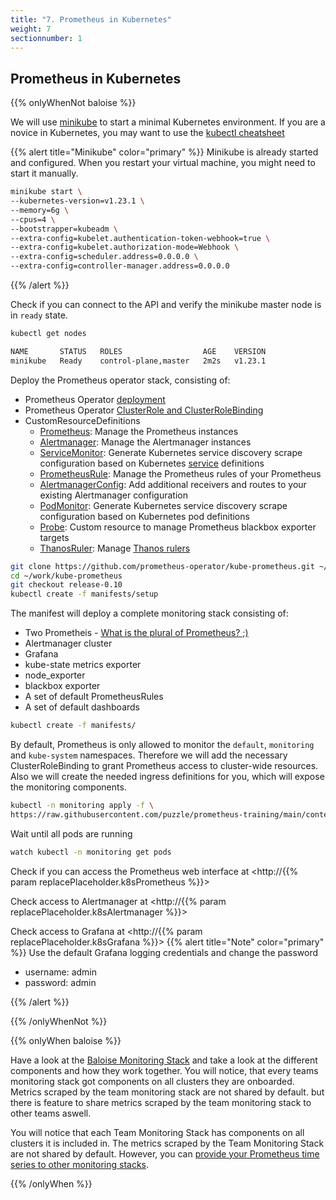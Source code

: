 ```yaml
---
title: "7. Prometheus in Kubernetes"
weight: 7
sectionnumber: 1
---
```


## Prometheus in Kubernetes

{{% onlyWhenNot baloise %}}

We will use [minikube](https://minikube.sigs.k8s.io/docs/start/) to start a minimal Kubernetes environment. If you are a novice in Kubernetes, you may want to use the [kubectl cheatsheet](https://kubernetes.io/docs/reference/kubectl/cheatsheet/)

{{% alert title="Minikube" color="primary" %}}
Minikube is already started and configured. When you restart your virtual machine, you might need to start it manually.

```bash
minikube start \
--kubernetes-version=v1.23.1 \
--memory=6g \
--cpus=4 \
--bootstrapper=kubeadm \
--extra-config=kubelet.authentication-token-webhook=true \
--extra-config=kubelet.authorization-mode=Webhook \
--extra-config=scheduler.address=0.0.0.0 \
--extra-config=controller-manager.address=0.0.0.0
```

{{% /alert %}}

Check if you can connect to the API and verify the minikube master node is in `ready` state.

```bash
kubectl get nodes
```

```bash
NAME       STATUS   ROLES                  AGE    VERSION
minikube   Ready    control-plane,master   2m2s   v1.23.1
```

Deploy the Prometheus operator stack, consisting of:

* Prometheus Operator [deployment](https://kubernetes.io/docs/concepts/workloads/controllers/deployment/)
* Prometheus Operator [ClusterRole and ClusterRoleBinding](https://kubernetes.io/docs/reference/access-authn-authz/rbac/#rolebinding-and-clusterrolebinding)
* CustomResourceDefinitions
  * [Prometheus](https://github.com/prometheus-operator/prometheus-operator/blob/master/Documentation/api.md#prometheus): Manage the Prometheus instances
  * [Alertmanager](https://github.com/prometheus-operator/prometheus-operator/blob/master/Documentation/api.md#alertmanager): Manage the Alertmanager instances
  * [ServiceMonitor](https://github.com/prometheus-operator/prometheus-operator/blob/master/Documentation/api.md#servicemonitor): Generate Kubernetes service discovery scrape configuration based on Kubernetes [service](https://kubernetes.io/docs/concepts/services-networking/service/) definitions
  * [PrometheusRule](https://github.com/prometheus-operator/prometheus-operator/blob/master/Documentation/api.md#prometheusrule): Manage the Prometheus rules of your Prometheus
  * [AlertmanagerConfig](https://github.com/prometheus-operator/prometheus-operator/blob/master/Documentation/api.md#alertmanagerconfig): Add additional receivers and routes to your existing Alertmanager configuration
  * [PodMonitor](https://github.com/prometheus-operator/prometheus-operator/blob/master/Documentation/api.md#podmonitor): Generate Kubernetes service discovery scrape configuration based on Kubernetes pod definitions
  * [Probe](https://github.com/prometheus-operator/prometheus-operator/blob/master/Documentation/api.md#probe): Custom resource to manage Prometheus blackbox exporter targets
  * [ThanosRuler](https://github.com/prometheus-operator/prometheus-operator/blob/master/Documentation/api.md#thanosruler): Manage [Thanos rulers](https://github.com/thanos-io/thanos/blob/main/docs/components/rule.md)

```bash
git clone https://github.com/prometheus-operator/kube-prometheus.git ~/work/kube-prometheus
cd ~/work/kube-prometheus
git checkout release-0.10
kubectl create -f manifests/setup
```

The manifest will deploy a complete monitoring stack consisting of:

* Two Prometheis - [What is the plural of Prometheus? ;)](https://prometheus.io/docs/introduction/faq/#what-is-the-plural-of-prometheus)
* Alertmanager cluster
* Grafana
* kube-state metrics exporter
* node_exporter
* blackbox exporter
* A set of default PrometheusRules
* A set of default dashboards

```bash
kubectl create -f manifests/
```

By default, Prometheus is only allowed to monitor the `default`, `monitoring` and `kube-system` namespaces. Therefore we will add the necessary ClusterRoleBinding to grant Prometheus access to cluster-wide resources. Also we will create the needed ingress definitions for you, which will expose the monitoring components.

```bash
kubectl -n monitoring apply -f \
https://raw.githubusercontent.com/puzzle/prometheus-training/main/content/en/docs/07/resources.yaml
```

Wait until all pods are running

```bash
watch kubectl -n monitoring get pods
```

Check if you can access the Prometheus web interface at <http://{{% param replacePlaceholder.k8sPrometheus %}}>

Check access to Alertmanager at <http://{{% param replacePlaceholder.k8sAlertmanager %}}>

Check access to Grafana at <http://{{% param replacePlaceholder.k8sGrafana %}}>
{{% alert title="Note" color="primary" %}}
Use the default Grafana logging credentials and change the password

* username: admin
* password: admin

{{% /alert %}}

{{% /onlyWhenNot %}}

{{% onlyWhen baloise %}}

Have a look at the [Baloise Monitoring Stack](https://confluence.baloisenet.com/atlassian/display/BALMATE/06+-+Monitor+your+application+using+the+Baloise+Monitoring+Stack) and take a look at the different components and how they work together. You will notice, that every teams monitoring stack got components on all clusters they are onboarded. Metrics scraped by the team monitoring stack are not shared by default. but there is feature to share metrics scraped by the team monitoring stack to other teams aswell.

You will notice that each Team Monitoring Stack has components on all clusters it is included in. The metrics scraped by the Team Monitoring Stack are not shared by default. However, you can [provide your Prometheus time series to other monitoring stacks](https://confluence.baloisenet.com/atlassian/display/BALMATE/01+-+Deploying+the+Baloise+Monitoring+Stack).

{{% /onlyWhen %}}
